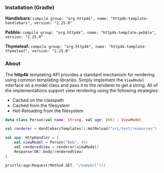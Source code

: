 ### Installation (Gradle)
**Handlebars:** ```compile group: "org.http4k", name: "http4k-template-handlebars", version: "2.25.0"```

**Pebble:** ```compile group: "org.http4k", name: "http4k-template-pebble", version: "2.25.0"```

**Thymeleaf:** ```compile group: "org.http4k", name: "http4k-template-thymeleaf", version: "2.25.0"```

### About
The **http4k** templating API provides a standard mechanism for rendering using common templating libraries. Simply implement the `ViewModel` interface on a model class and pass it to the renderer to get a string. All of the implementations support view rendering using the following strategies:

* Cached on the classpath
* Cached from the filesystem
* Hot-Reloading from the filesystem

```kotlin
data class Person(val name: String, val age: Int) : ViewModel

val renderer = HandlebarsTemplates().HotReload("src/test/resources")

val app: HttpHandler = {
    val viewModel = Person("Bob", 45)
    val renderedView = renderer(viewModel)
    Response(OK).body(renderedView)
}

println(app(Request(Method.GET, "/someUrl")))
```
